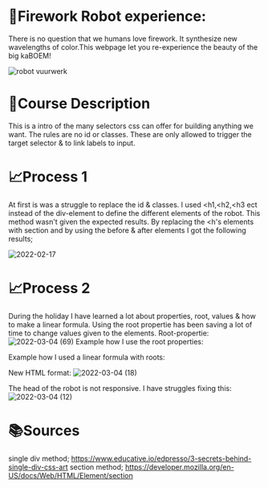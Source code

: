 # 🤖Firework Robot experience:
There is no question that we humans love firework. It synthesize new wavelengths of color.This webpage let you re-experience the beauty of the big kaBOEM!

![robot vuurwerk](https://user-images.githubusercontent.com/97689634/156724174-ea31cd3e-95f7-4a80-b70e-a0c2b48af742.png)

# 📝Course Description
This is a intro of the many selectors css can offer for building anything we want.
The rules are no id or classes. These are only allowed to trigger the target selector & to link labels to input.

# 📈Process 1
At first is was a struggle to replace the id & classes. I used <h1,<h2,<h3 ect instead of the div-element to define the different elements of the robot. This method wasn't given the expected results. By replacing the <h's elements with section and by using the before & after elements I got the following results;
                                    
![2022-02-17](https://user-images.githubusercontent.com/97689634/156725304-e5fe7a89-a1e6-452e-b217-e3afd88264fd.png)

# 📈Process 2
During the holiday I have learned a lot about properties, root, values & how to make a linear formula. 
Using the root propertie has been saving a lot of time to change values given to the elements. 
Root-propertie:
![2022-03-04 (69)](https://user-images.githubusercontent.com/97689634/156728804-a3f70059-3d3f-422d-a4d3-38b47aaf0198.png)
Example how I use the root properties:

Example how I used a linear formula with roots:

New HTML format:
![2022-03-04 (18)](https://user-images.githubusercontent.com/97689634/156730323-ddc017fc-dd78-4860-ad36-3359c0cb71ad.png)

The head of the robot is not responsive. I have struggles fixing this:
![2022-03-04 (12)](https://user-images.githubusercontent.com/97689634/156730589-83be4650-7361-4093-b6a7-b2ec09ebccf0.png)

  

# 📚Sources
single div method;  https://www.educative.io/edpresso/3-secrets-behind-single-div-css-art 
section method; https://developer.mozilla.org/en-US/docs/Web/HTML/Element/section
